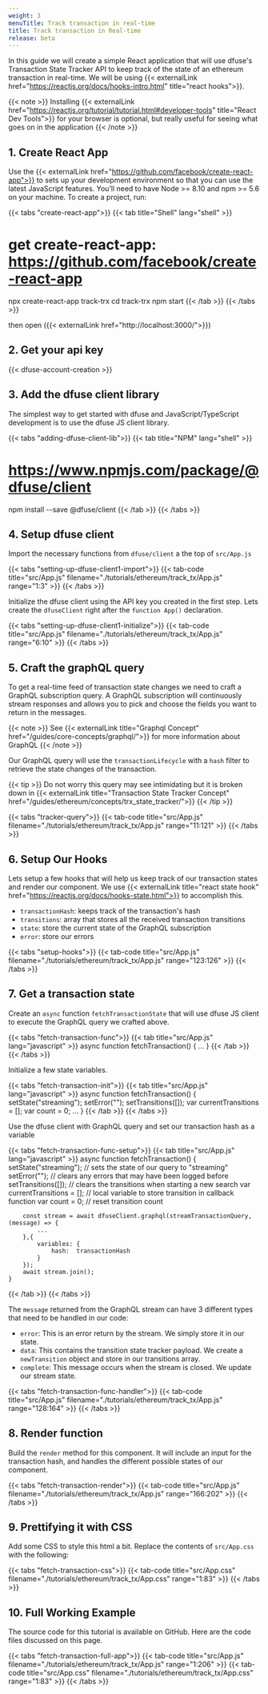 ```yaml
---
weight: 3
menuTitle: Track transaction in real-time
title: Track transaction in Real-time
release: beta
---
```

In this guide we will create a simple React application that will use dfuse's Transaction State Tracker API to keep track of the state of an ethereum transaction in real-time. We will be using {{< externalLink href="https://reactjs.org/docs/hooks-intro.html" title="react hooks">}}.

{{< note >}}
Installing {{< externalLink href="https://reactjs.org/tutorial/tutorial.html#developer-tools" title="React Dev Tools">}} for your browser is optional, but really useful for seeing what goes on in the application
{{< /note >}}


## 1. Create React App 
Use the {{< externalLink href="https://github.com/facebook/create-react-app">}} to sets up your development environment so that you can use the latest JavaScript features. You’ll need to have Node >= 8.10 and npm >= 5.6 on your machine. To create a project, run:

{{< tabs "create-react-app">}}
{{< tab title="Shell" lang="shell" >}}
# get create-react-app: https://github.com/facebook/create-react-app
npx create-react-app track-trx
cd track-trx
npm start
{{< /tab >}}
{{< /tabs >}}

then open ({{< externalLink href="http://localhost:3000/">}})

## 2. Get your api key

{{< dfuse-account-creation >}}

## 3. Add the dfuse client library

The simplest way to get started with dfuse and JavaScript/TypeScript development is to use the dfuse JS client library.

{{< tabs "adding-dfuse-client-lib">}}
{{< tab title="NPM" lang="shell" >}}
# https://www.npmjs.com/package/@dfuse/client
npm install --save @dfuse/client
{{< /tab >}}
{{< /tabs >}}

## 4. Setup dfuse client

Import the necessary functions from `dfuse/client` a the top of `src/App.js`

{{< tabs "setting-up-dfuse-client1-import">}}
{{< tab-code title="src/App.js" filename="./tutorials/ethereum/track_tx/App.js" range="1:3" >}}
{{< /tabs >}}

Initialize the dfuse client using the API key you created in the first step. Lets create the `dfuseClient` right after the `function App()` declaration.

{{< tabs "setting-up-dfuse-client1-initialize">}}
{{< tab-code title="src/App.js" filename="./tutorials/ethereum/track_tx/App.js" range="6:10" >}}
{{< /tabs >}}

## 5. Craft the graphQL query

To get a real-time feed of transaction state changes we need to craft a GraphQL subscription query. A GraphQL subscription will continuously stream responses and allows you to pick and choose the fields you want to return in the messages.

{{< note >}}
See {{< externalLink title="Graphql Concept" href="/guides/core-concepts/graphql/">}} for more information about GraphQL
{{< /note >}}

Our GraphQL query will use the `transactionLifecycle` with a `hash` filter to retrieve the state changes of the transaction.

{{< tip >}}
Do not worry this query may see intimidating but it is broken down in  {{< externalLink title="Transaction State Tracker Concept" href="/guides/ethereum/concepts/trx_state_tracker/">}}
{{< /tip >}}

{{< tabs "tracker-query">}}
{{< tab-code title="src/App.js" filename="./tutorials/ethereum/track_tx/App.js" range="11:121" >}}
{{< /tabs >}}

## 6. Setup Our Hooks

Lets setup a few hooks that will help us keep track of our transaction states and render our component. We use {{< externalLink title="react state hook" href="https://reactjs.org/docs/hooks-state.html">}} to accomplish this.

* `transactionHash`: keeps track of the transaction's hash
* `transitions`: array that stores all the received transaction transitions
* `state`: store the current state of the GraphQL subscription
* `error`: store our errors

{{< tabs "setup-hooks">}}
{{< tab-code title="src/App.js" filename="./tutorials/ethereum/track_tx/App.js" range="123:126" >}}
{{< /tabs >}}

## 7. Get a transaction state

Create an `async` function `fetchTransactionState` that will use dfuse JS client to execute the GraphQL query we crafted above.

{{< tabs "fetch-transaction-func">}}
{{< tab title="src/App.js" lang="javascript" >}}
    async function fetchTransaction() {
        ...
    }
{{< /tab >}}
{{< /tabs >}}

Initialize a few state variables.

{{< tabs "fetch-transaction-init">}}
{{< tab title="src/App.js" lang="javascript" >}}
    async function fetchTransaction() {
        setState("streaming");
        setError("");
        setTransitions([]);
        var currentTransitions = [];
        var count = 0;
        ...
    }
{{< /tab >}}
{{< /tabs >}}

Use the dfuse client with GraphQL query and set our transaction hash as a variable

{{< tabs "fetch-transaction-func-setup">}}
{{< tab title="src/App.js" lang="javascript" >}}
    async function fetchTransaction() {
        setState("streaming");          // sets the state of our query to "streaming"
        setError("");                   // clears any errors that may have been logged before
        setTransitions([]);             // clears the transitions when starting a new search
        var currentTransitions = [];    // local variable to store transition in callback function
        var count = 0;                  // reset transition count

        const stream = await dfuseClient.graphql(streamTransactionQuery, (message) => {
            ...
        },{
            variables: {
                hash:  transactionHash
            }
        });
        await stream.join();
    }
{{< /tab >}}
{{< /tabs >}}

The `message` returned from the GraphQL stream can have 3 different types that need to be handled in our code:

* `error`: This is an error return by the stream. We simply store it in our state.
* `data`: This contains the transition state tracker payload. We create a `newTransition` object and store in our transitions array.
* `complete`: This message occurs when the stream is closed. We update our stream state.

{{< tabs "fetch-transaction-func-handler">}}
{{< tab-code title="src/App.js" filename="./tutorials/ethereum/track_tx/App.js" range="128:164" >}}
{{< /tabs >}}

## 8. Render function

Build the `render` method for this component. It will include an input for the transaction hash, and handles the different possible states of our component.

{{< tabs "fetch-transaction-render">}}
{{< tab-code title="src/App.js" filename="./tutorials/ethereum/track_tx/App.js" range="166:202" >}}
{{< /tabs >}}

## 9. Prettifying it with CSS

Add some CSS to style this html a bit. Replace the contents of `src/App.css` with the following:

{{< tabs "fetch-transaction-css">}}
{{< tab-code title="src/App.css" filename="./tutorials/ethereum/track_tx/App.css" range="1:83" >}}
{{< /tabs >}}

## 10. Full Working Example

The source code for this tutorial is available on GitHub. Here are the code files discussed on this page.

{{< tabs "fetch-transaction-full-app">}}
{{< tab-code title="src/App.js" filename="./tutorials/ethereum/track_tx/App.js" range="1:206" >}}
{{< tab-code title="src/App.css" filename="./tutorials/ethereum/track_tx/App.css" range="1:83" >}}
{{< /tabs >}}
